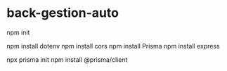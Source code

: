 # back-gestion-auto
npm init

npm install dotenv
npm install cors
npm install Prisma
npm install express

npx prisma init
npm install @prisma/client